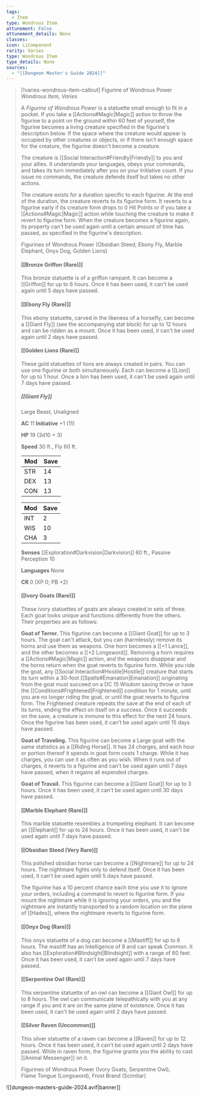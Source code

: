 ```yaml
---
tags:
  - Item
type: Wondrous Item
attunement: False
attunement_details: None
classes:
icon: LiComponent
rarity: Varies
type: Wondrous Item
type_details: None
sources: 
  - "[[Dungeon Master's Guide 2024]]"
---
```

>[!varies-wondrous-item-callout] Figurine of Wondrous Power
>_Wondrous Item, Varies_
>
>A _Figurine of Wondrous Power_ is a statuette small enough to fit in a pocket. If you take a [[Actions#Magic\|Magic]] action to throw the figurine to a point on the ground within 60 feet of yourself, the figurine becomes a living creature specified in the figurine's description below. If the space where the creature would appear is occupied by other creatures or objects, or if there isn't enough space for the creature, the figurine doesn't become a creature.
>
>The creature is [[Social Interaction#Friendly\|Friendly]] to you and your allies. It understands your languages, obeys your commands, and takes its turn immediately after you on your Initiative count. If you issue no commands, the creature defends itself but takes no other actions.
>
>The creature exists for a duration specific to each figurine. At the end of the duration, the creature reverts to its figurine form. It reverts to a figurine early if its creature form drops to 0 Hit Points or if you take a [[Actions#Magic\|Magic]] action while touching the creature to make it revert to figurine form. When the creature becomes a figurine again, its property can't be used again until a certain amount of time has passed, as specified in the figurine's description.
>
>
>Figurines of Wondrous Power (Obsidian Steed, Ebony Fly, Marble Elephant, Onyx Dog, Golden Lions)
>
>#### [[Bronze Griffon (Rare)]]
>
>This bronze statuette is of a griffon rampant. It can become a [[Griffon]] for up to 6 hours. Once it has been used, it can't be used again until 5 days have passed.
>
>#### [[Ebony Fly (Rare)]]
>
>This ebony statuette, carved in the likeness of a horsefly, can become a [[Giant Fly]] (see the accompanying stat block) for up to 12 hours and can be ridden as a mount. Once it has been used, it can't be used again until 2 days have passed.
>
>#### [[Golden Lions (Rare)]]
>
>These gold statuettes of lions are always created in pairs. You can use one figurine or both simultaneously. Each can become a [[Lion]] for up to 1 hour. Once a lion has been used, it can't be used again until 7 days have passed.
>
>##### [[Giant Fly]]
>
>Large Beast, Unaligned
>
>**AC** 11 **Initiative** +1 (11)
>
>**HP** 19 (3d10 + 3)
>
>**Speed** 30 ft., Fly 60 ft.
>
>|Mod|Save|
>|---|---|
>|STR|14|+2|+2|
>|DEX|13|+1|+1|
>|CON|13|+1|+1|
>
>|Mod|Save|
>|---|---|
>|INT|2|−4|−4|
>|WIS|10|+0|+0|
>|CHA|3|−4|−4|
>
>**Senses** [[Exploration#Darkvision\|Darkvision]] 60 ft., Passive Perception 10
>
>**Languages** None
>
>**CR** 0 (XP 0; PB +2)
>
>#### [[Ivory Goats (Rare)]]
>
>These ivory statuettes of goats are always created in sets of three. Each goat looks unique and functions differently from the others. Their properties are as follows:
>
>**Goat of Terror.** This figurine can become a [[Giant Goat]] for up to 3 hours. The goat can't attack, but you can (harmlessly) remove its horns and use them as weapons. One horn becomes a [[+1 Lance]], and the other becomes a [[+2 Longsword]]. Removing a horn requires a [[Actions#Magic\|Magic]] action, and the weapons disappear and the horns return when the goat reverts to figurine form. While you ride the goat, any [[Social Interaction#Hostile\|Hostile]] creature that starts its turn within a 30-foot [[Spells#Emanation\|Emanation]] originating from the goat must succeed on a DC 15 Wisdom saving throw or have the [[Conditions#Frightened\|Frightened]] condition for 1 minute, until you are no longer riding the goat, or until the goat reverts to figurine form. The Frightened creature repeats the save at the end of each of its turns, ending the effect on itself on a success. Once it succeeds on the save, a creature is immune to this effect for the next 24 hours. Once the figurine has been used, it can't be used again until 15 days have passed.
>
>**Goat of Traveling.** This figurine can become a Large goat with the same statistics as a [[Riding Horse]]. It has 24 charges, and each hour or portion thereof it spends in goat form costs 1 charge. While it has charges, you can use it as often as you wish. When it runs out of charges, it reverts to a figurine and can't be used again until 7 days have passed, when it regains all expended charges.
>
>**Goat of Travail.** This figurine can become a [[Giant Goat]] for up to 3 hours. Once it has been used, it can't be used again until 30 days have passed.
>
>#### [[Marble Elephant (Rare)]]
>
>This marble statuette resembles a trumpeting elephant. It can become an [[Elephant]] for up to 24 hours. Once it has been used, it can't be used again until 7 days have passed.
>
>#### [[Obsidian Steed (Very Rare)]]
>
>This polished obsidian horse can become a [[Nightmare]] for up to 24 hours. The nightmare fights only to defend itself. Once it has been used, it can't be used again until 5 days have passed.
>
>The figurine has a 10 percent chance each time you use it to ignore your orders, including a command to revert to figurine form. If you mount the nightmare while it is ignoring your orders, you and the nightmare are instantly transported to a random location on the plane of [[Hades]], where the nightmare reverts to figurine form.
>
>#### [[Onyx Dog (Rare)]]
>
>This onyx statuette of a dog can become a [[Mastiff]] for up to 6 hours. The mastiff has an Intelligence of 8 and can speak Common. It also has [[Exploration#Blindsight\|Blindsight]] with a range of 60 feet. Once it has been used, it can't be used again until 7 days have passed.
>
>#### [[Serpentine Owl (Rare)]]
>
>This serpentine statuette of an owl can become a [[Giant Owl]] for up to 8 hours. The owl can communicate telepathically with you at any range if you and it are on the same plane of existence. Once it has been used, it can't be used again until 2 days have passed.
>
>#### [[Silver Raven (Uncommon)]]
>
>This silver statuette of a raven can become a [[Raven]] for up to 12 hours. Once it has been used, it can't be used again until 2 days have passed. While in raven form, the figurine grants you the ability to cast [[Animal Messenger]] on it.
>
>
>Figurines of Wondrous Power (Ivory Goats, Serpentine Owl),  
>Flame Tongue (Longsword), Frost Brand (Scimitar)
>


![[dungeon-masters-guide-2024.avif|banner]]